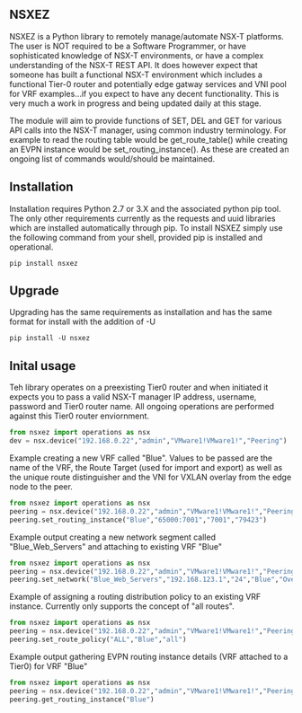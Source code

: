 ## NSXEZ

NSXEZ is a Python library to remotely manage/automate NSX-T platforms. The user is NOT required to be a Software Programmer, or have sophisticated knowledge of NSX-T environments, or have a complex understanding of the NSX-T REST API. It does however expect that someone has built a functional NSX-T environment which includes a functional Tier-0 router and potentially edge gatway services and VNI pool for VRF examples...if you expect to have any decent functionality. This is very much a work in progress and being updated daily at this stage. 

The module will aim to provide functions of SET, DEL and GET for various API calls into the NSX-T manager, using common industry terminology. For example to read the routing table would be get_route_table() while creating an EVPN instance would be set_routing_instance(). As these are created an ongoing list of commands would/should be maintained. 


## Installation

Installation requires Python 2.7 or 3.X and the associated python pip tool. The only other requirements currently as the requests and uuid libraries which are installed automatically through pip. To install NSXEZ simply use the following command from your shell, provided pip is installed and operational. 

`
pip install nsxez
`

## Upgrade

Upgrading has the same requirements as installation and has the same format for install with the addition of -U 

`
pip install -U nsxez
`

## Inital usage

Teh library operates on a preexisting Tier0 router and when initiated it expects you to pass a valid NSX-T manager IP address, username, password and Tier0 router name. All ongoing operations are performed against this Tier0 router enviornment. 

```python
from nsxez import operations as nsx
dev = nsx.device("192.168.0.22","admin","VMware1!VMware1!","Peering")
```

Example creating a new VRF called "Blue". Values to be passed are the name of the VRF, the Route Target (used for import and export) as well as the unique route distinguisher and the VNI for VXLAN overlay from the edge node to the peer. 

```python
from nsxez import operations as nsx
peering = nsx.device("192.168.0.22","admin","VMware1!VMware1!","Peering")
peering.set_routing_instance("Blue","65000:7001","7001","79423")
```

Example output creating a new network segment called "Blue_Web_Servers" and attaching to existing VRF "Blue"

```python
from nsxez import operations as nsx
peering = nsx.device("192.168.0.22","admin","VMware1!VMware1!","Peering")
peering.set_network("Blue_Web_Servers","192.168.123.1","24","Blue","Overlay_TZ")
```

Example of assigning a routing distribution policy to an existing VRF instance. Currently only supports the concept of "all routes". 

```python
from nsxez import operations as nsx
peering = nsx.device("192.168.0.22","admin","VMware1!VMware1!","Peering")
peering.set_route_policy("ALL","Blue","all")
```

Example output gathering EVPN routing instance details (VRF attached to a Tier0) for VRF "Blue"

```python
from nsxez import operations as nsx
peering = nsx.device("192.168.0.22","admin","VMware1!VMware1!","Peering")
peering.get_routing_instance("Blue")
```

